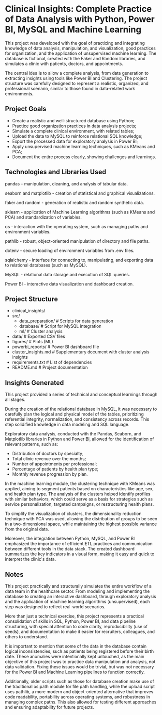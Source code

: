 # Clinical Insights: Complete Practice of Data Analysis with Python, Power BI, MySQL and Machine Learning

This project was developed with the goal of practicing and integrating knowledge of data analysis, manipulation, and visualization, good practices for organization, and the application of unsupervised machine learning. The database is fictional, created with the Faker and Random libraries, and simulates a clinic with patients, doctors, and appointments.

The central idea is to allow a complete analysis, from data generation to extracting insights using tools like Power BI and Clustering. The project structure was carefully designed to represent a realistic, organized, and professional scenario, similar to those found in data-related work environments.

## Project Goals

- Create a realistic and well-structured database using Python;
- Practice good organization practices in data analysis projects;
- Simulate a complete clinical environment, with related tables;
- Upload the data to MySQL to reinforce relational SQL knowledge;
- Export the processed data for exploratory analysis in Power BI;
- Apply unsupervised machine learning techniques, such as KMeans and PCA;
- Document the entire process clearly, showing challenges and learnings.

## Technologies and Libraries Used

pandas - manipulation, cleaning, and analysis of tabular data.

seaborn and matplotlib - creation of statistical and graphical visualizations.

faker and random - generation of realistic and random synthetic data.

sklearn - application of Machine Learning algorithms (such as KMeans and PCA) and standardization of variables.

os - interaction with the operating system, such as managing paths and environment variables.

pathlib - robust, object-oriented manipulation of directory and file paths.

dotenv - secure loading of environment variables from .env files.

sqlalchemy - interface for connecting to, manipulating, and exporting data to relational databases (such as MySQL).

MySQL - relational data storage and execution of SQL queries.

Power BI - interactive data visualization and dashboard creation.

## Project Structure

- clinical_insights/
- src/
  - data_preparation/    # Scripts for data generation
  - database/            # Script for MySQL integration
  - ml/                  # Cluster analysis
- data/                  # Exported CSV files
- figures/               # Plots (ML)
- powerbi_reports/       # Power BI dashboard file
- cluster_insights.md    # Supplementary document with cluster analysis insights
- requirements.txt       # List of dependencies
- README.md              # Project documentation


## Insights Generated

This project provided a series of technical and conceptual learnings through all stages.

During the creation of the relational database in MySQL, it was necessary to carefully plan the logical and physical model of the tables, prioritizing referential integrity, normalization, and consistency across records. This step solidified knowledge in data modeling and SQL language.

Exploratory data analysis, conducted with the Pandas, Seaborn, and Matplotlib libraries in Python and Power BI, allowed for the identification of relevant patterns, such as:

- Distribution of doctors by specialty;
- Total clinic revenue over the months;
- Number of appointments per professional;
- Percentage of patients by health plan type;
- Monthly revenue progression by plan.

In the machine learning module, the clustering technique with KMeans was applied, aiming to segment patients based on characteristics like age, sex, and health plan type. The analysis of the clusters helped identify profiles with similar behaviors, which could serve as a basis for strategies such as service personalization, targeted campaigns, or restructuring health plans.

To simplify the visualization of clusters, the dimensionality reduction technique with PCA was used, allowing the distribution of groups to be seen in a two-dimensional space, while maintaining the highest possible variance from the original data.

Moreover, the integration between Python, MySQL, and Power BI emphasized the importance of efficient ETL practices and communication between different tools in the data stack. The created dashboard summarizes the key indicators in a visual form, making it easy and quick to interpret the clinic's data.

## Notes

This project practically and structurally simulates the entire workflow of a data team in the healthcare sector. From modeling and implementing the database to creating an interactive dashboard, through exploratory analysis and the application of machine learning algorithms (unsupervised), each step was designed to reflect real-world scenarios.

More than just a technical exercise, this project represents a practical consolidation of skills in SQL, Python, Power BI, and data pipeline structuring, with special attention to code clarity, reproducibility (use of seeds), and documentation to make it easier for recruiters, colleagues, and others to understand.

It is important to mention that some of the data in the database contain logical inconsistencies, such as patients being registered before their birth date. These anomalies were intentionally kept untouched, as the main objective of this project was to practice data manipulation and analysis, not data validation. Fixing these issues would be trivial, but was not necessary for the Power BI and Machine Learning pipelines to function correctly.

Additionally, older scripts such as those for database creation make use of the traditional os.path module for file path handling, while the upload script uses pathlib, a more modern and object-oriented alternative that improves code readability, portability across operating systems, and robustness in managing complex paths. This also allowed for testing different approaches and ensuring adaptability for future projects.
